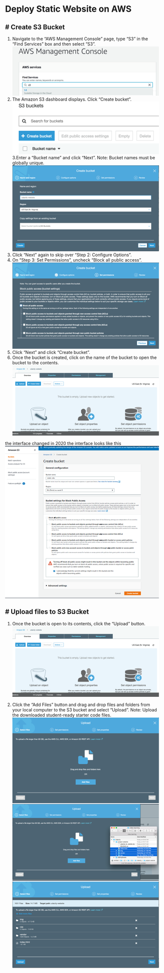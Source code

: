# Deploy Static Website on AWS
## # Create S3 Bucket
1. Navigate to the “AWS Management Console” page, type “S3” in the “Find Services” box and then select “S3”.
![AWS Console ](./img/aws-console.png)
2. The Amazon S3 dashboard displays. Click “Create bucket”.
![Create s3 bucket ](./img/create-s3bucket.png)
3.Enter a “Bucket name” and click “Next”. Note: Bucket names must be globally unique.
![S3 bucket name](./img/enter-s3bucket-name.png)
4. Click “Next” again to skip over “Step 2: Configure Options”.
5. On “Step 3: Set Permissions”, uncheck “Block all public access”.
![S3 Permissions](./img/s3-permissions.png)
6. Click “Next” and click “Create bucket”.
7. Once the bucket is created, click on the name of the bucket to open the bucket to the contents.
![S3 Done](./img/s3-done.png)

the interface changed in 2020 the interface looks like this
![2020 interface bucket](./img/s3bucket-creation2020.png)

## # Upload files to S3 Bucket
1. Once the bucket is open to its contents, click the “Upload” button.
![Upload files](./img/upload-s3bucket-files.png)

2. Click the “Add Files” button and drag and drop files and folders from your local computer to the S3 bucket and select “Upload”. Note: Upload the downloaded student-ready starter code files.
![Add files](./img/add-files.png)
![Drag files](./img/drag-files.png)
![Upload added files](./img/upload-add-files.png)




